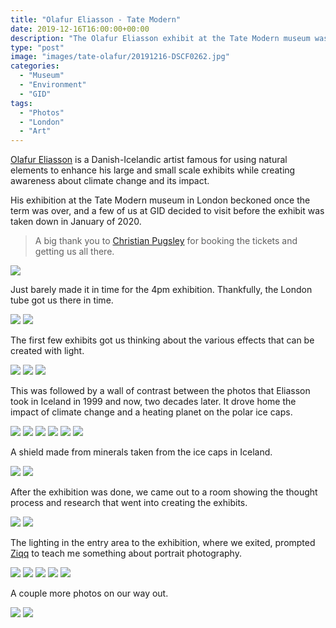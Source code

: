 ```yaml
---
title: "Olafur Eliasson - Tate Modern"
date: 2019-12-16T16:00:00+00:00
description: "The Olafur Eliasson exhibit at the Tate Modern museum was scheduled to close on the 5th of January, so we made a quick visit."
type: "post"
image: "images/tate-olafur/20191216-DSCF0262.jpg"
categories: 
  - "Museum"
  - "Environment"
  - "GID"
tags:
  - "Photos"
  - "London"
  - "Art"
---
```


[Olafur Eliasson](https://olafureliasson.net/) is a Danish-Icelandic artist famous for using natural elements to enhance his large and small scale exhibits while creating awareness about climate change and its impact.

His exhibition at the Tate Modern museum in London beckoned once the term was over, and a few of us at GID decided to visit before the exhibit was taken down in January of 2020.

> A big thank you to [Christian Pugsley](https://www.cpugsley.com/) for booking the tickets and getting us all there.

![](../images/tate-olafur/20191216-DSCF0234.jpg)

Just barely made it in time for the 4pm exhibition. Thankfully, the London tube got us there in time.

![](../images/tate-olafur/20191216-DSCF0237.jpg)
![](../images/tate-olafur/20191216-DSCF0238.jpg)

The first few exhibits got us thinking about the various effects that can be created with light.

![](../images/tate-olafur/20191216-DSCF0242.jpg)
![](../images/tate-olafur/20191216-DSCF0247.jpg)
![](../images/tate-olafur/20191216-DSCF0260.jpg)

This was followed by a wall of contrast between the photos that Eliasson took in Iceland in 1999 and now, two decades later. It drove home the impact of climate change and a heating planet on the polar ice caps.

![](../images/tate-olafur/20191216-DSCF0265.jpg)
![](../images/tate-olafur/20191216-DSCF0266.jpg)
![](../images/tate-olafur/20191216-DSCF0268.jpg)
![](../images/tate-olafur/20191216-DSCF0271.jpg)
![](../images/tate-olafur/20191216-DSCF0273.jpg)
![](../images/tate-olafur/20191216-DSCF0280.jpg)

A shield made from minerals taken from the ice caps in Iceland.

![](../images/tate-olafur/20191216-DSCF0281.jpg)
![](../images/tate-olafur/20191216-DSCF0285.jpg)

After the exhibition was done, we came out to a room showing the thought process and research that went into creating the exhibits.

![](../images/tate-olafur/20191216-DSCF0287.jpg)
![](../images/tate-olafur/20191216-DSCF0297-2.jpg)

The lighting in the entry area to the exhibition, where we exited, prompted [Ziqq](http://ziqqsayshello.com/) to teach me something about portrait photography.

![](../images/tate-olafur/20191216-DSCF0300.jpg)
![](../images/tate-olafur/20191216-DSCF0302.jpg)
![](../images/tate-olafur/20191216-DSCF0306.jpg)
![](../images/tate-olafur/20191216-DSCF0308.jpg)
![](../images/tate-olafur/20191216-DSCF0311.jpg)

A couple more photos on our way out.

![](../images/tate-olafur/20191216-DSCF0338.jpg)
![](../images/tate-olafur/20191216-DSCF0346.jpg)

